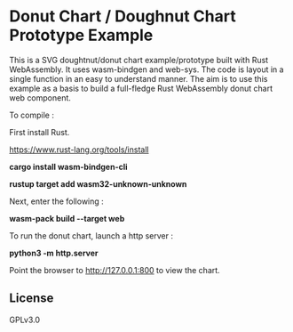# Donut Chart / Doughnut Chart Prototype Example

This is a SVG doughtnut/donut chart example/prototype built with Rust WebAssembly. It uses wasm-bindgen and web-sys. The code is layout in a single function in an easy to understand manner. The aim is to use this example as a basis to build a full-fledge Rust WebAssembly donut chart web component. 

To compile : 

First install Rust.

https://www.rust-lang.org/tools/install

__cargo install wasm-bindgen-cli__

__rustup target add wasm32-unknown-unknown__

Next, enter the following :

__wasm-pack build --target web__

To run the donut chart, launch a http server :

__python3 -m http.server__

Point the browser to http://127.0.0.1:800 to view the chart.

## License
GPLv3.0

